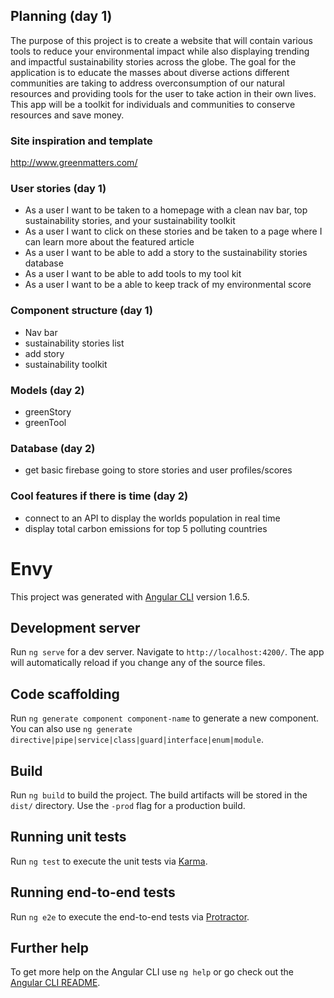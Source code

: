 ## Planning (day 1)
The purpose of this project is to create a website that will contain various tools to reduce your environmental impact while also displaying trending and impactful sustainability stories across the globe. The goal for the application is to educate the masses about diverse actions different communities are taking to address overconsumption of our natural resources and providing tools for the user to take action in their own lives. This app will be a toolkit for individuals and communities to conserve resources and save money.

### Site inspiration and template
http://www.greenmatters.com/

### User stories (day 1)
* As a user I want to be taken to a homepage with a clean nav bar, top sustainability stories, and your sustainability toolkit
* As a user I want to click on these stories and be taken to a page where I can learn more about the featured article
* As a user I want to be able to add a story to the sustainability stories database
* As a user I want to be able to add tools to my tool kit
* As a user I want to be a able to keep track of my environmental score

### Component structure (day 1)
* Nav bar
* sustainability stories list
* add story
* sustainability toolkit

### Models (day 2)
* greenStory
* greenTool

### Database (day 2)
* get basic firebase going to store stories and user profiles/scores

### Cool features if there is time (day 2)
* connect to an API to display the worlds population in real time
* display total carbon emissions for top 5 polluting countries

# Envy

This project was generated with [Angular CLI](https://github.com/angular/angular-cli) version 1.6.5.

## Development server

Run `ng serve` for a dev server. Navigate to `http://localhost:4200/`. The app will automatically reload if you change any of the source files.

## Code scaffolding

Run `ng generate component component-name` to generate a new component. You can also use `ng generate directive|pipe|service|class|guard|interface|enum|module`.

## Build

Run `ng build` to build the project. The build artifacts will be stored in the `dist/` directory. Use the `-prod` flag for a production build.

## Running unit tests

Run `ng test` to execute the unit tests via [Karma](https://karma-runner.github.io).

## Running end-to-end tests

Run `ng e2e` to execute the end-to-end tests via [Protractor](http://www.protractortest.org/).

## Further help

To get more help on the Angular CLI use `ng help` or go check out the [Angular CLI README](https://github.com/angular/angular-cli/blob/master/README.md).
